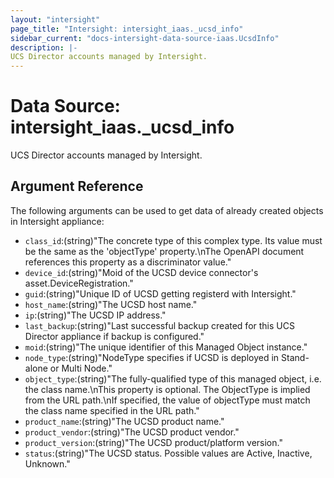 ```yaml
---
layout: "intersight"
page_title: "Intersight: intersight_iaas._ucsd_info"
sidebar_current: "docs-intersight-data-source-iaas.UcsdInfo"
description: |-
UCS Director accounts managed by Intersight.
---
```


# Data Source: intersight_iaas._ucsd_info
UCS Director accounts managed by Intersight.
## Argument Reference
The following arguments can be used to get data of already created objects in Intersight appliance:
* `class_id`:(string)"The concrete type of this complex type. Its value must be the same as the 'objectType' property.\nThe OpenAPI document references this property as a discriminator value."
* `device_id`:(string)"Moid of the UCSD device connector's asset.DeviceRegistration."
* `guid`:(string)"Unique ID of UCSD getting registerd with Intersight."
* `host_name`:(string)"The UCSD host name."
* `ip`:(string)"The UCSD IP address."
* `last_backup`:(string)"Last successful backup created for this UCS Director appliance if backup is configured."
* `moid`:(string)"The unique identifier of this Managed Object instance."
* `node_type`:(string)"NodeType specifies if UCSD is deployed in Stand-alone or Multi Node."
* `object_type`:(string)"The fully-qualified type of this managed object, i.e. the class name.\nThis property is optional. The ObjectType is implied from the URL path.\nIf specified, the value of objectType must match the class name specified in the URL path."
* `product_name`:(string)"The UCSD product name."
* `product_vendor`:(string)"The UCSD product vendor."
* `product_version`:(string)"The UCSD product/platform version."
* `status`:(string)"The UCSD status. Possible values are Active, Inactive, Unknown."
